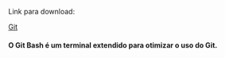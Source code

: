 Link para download:

[Git](https://git-scm.com/downloads)

#### O Git Bash é um terminal extendido para otimizar o uso do Git.



